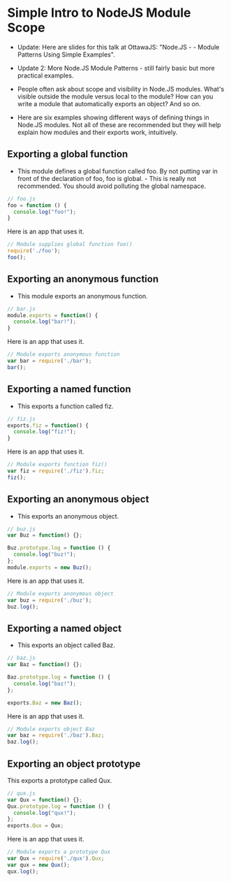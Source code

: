 # Simple Intro to NodeJS Module Scope

- Update: Here are slides for this talk at OttawaJS: "Node.JS - - Module Patterns Using Simple Examples".

- Update 2: More Node.JS Module Patterns - still fairly basic but more practical examples.

- People often ask about scope and visibility in Node.JS modules. What's visible outside the module versus local to the module? How can you write a module that automatically exports an object? And so on.

- Here are six examples showing different ways of defining things in Node.JS modules.  Not all of these are recommended but they will help explain how modules and their exports work, intuitively.

## Exporting a global function

- This module defines a global function called foo. By not putting var in front of the declaration of foo, foo is global. - This is really not recommended. You should avoid polluting the global namespace.
  
```javascript
// foo.js
foo = function () {
  console.log("foo!");
}
```

Here is an app that uses it.

```javascript
// Module supplies global function foo()
require('./foo');
foo();
```

## Exporting an anonymous function

- This module exports an anonymous function.

```javascript
// bar.js
module.exports = function() {
  console.log("bar!");
}
```

Here is an app that uses it.

```javascript
// Module exports anonymous function
var bar = require('./bar');
bar();
```

## Exporting a named function

- This exports a function called fiz.

```javascript
// fiz.js
exports.fiz = function() {
  console.log("fiz!");
}
```

Here is an app that uses it.

```javascript
// Module exports function fiz()
var fiz = require('./fiz').fiz;
fiz();
```

## Exporting an anonymous object

- This exports an anonymous object.

```javascript
// buz.js
var Buz = function() {}; 

Buz.prototype.log = function () {
  console.log("buz!");
};
module.exports = new Buz();
```

Here is an app that uses it.

```javascript
// Module exports anonymous object
var buz = require('./buz');
buz.log();
```

## Exporting a named object

- This exports an object called Baz.

```javascript
// baz.js
var Baz = function() {}; 

Baz.prototype.log = function () {
  console.log("baz!");
};

exports.Baz = new Baz();
```

Here is an app that uses it.

```javascript
// Module exports object Baz
var baz = require('./baz').Baz;
baz.log();
```

## Exporting an object prototype

This exports a prototype called Qux.

```javascript
// qux.js
var Qux = function() {}; 
Qux.prototype.log = function () {
  console.log("qux!");
};
exports.Qux = Qux;
```

Here is an app that uses it.

```javascript
// Module exports a prototype Qux
var Qux = require('./qux').Qux;
var qux = new Qux();
qux.log();
```
